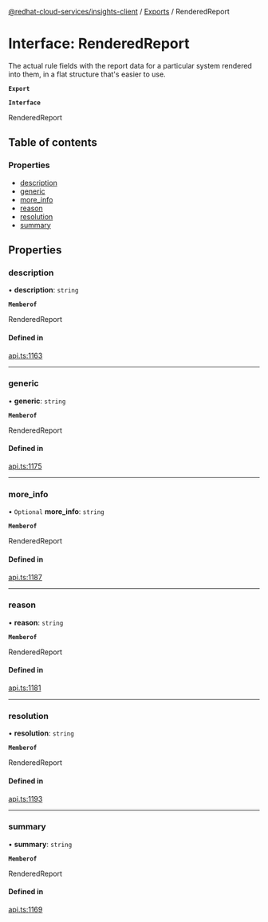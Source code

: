 [@redhat-cloud-services/insights-client](../README.md) / [Exports](../modules.md) / RenderedReport

# Interface: RenderedReport

The actual rule fields with the report data for a particular system rendered into them, in a flat structure that\'s easier to use.

**`Export`**

**`Interface`**

RenderedReport

## Table of contents

### Properties

- [description](RenderedReport.md#description)
- [generic](RenderedReport.md#generic)
- [more\_info](RenderedReport.md#more_info)
- [reason](RenderedReport.md#reason)
- [resolution](RenderedReport.md#resolution)
- [summary](RenderedReport.md#summary)

## Properties

### description

• **description**: `string`

**`Memberof`**

RenderedReport

#### Defined in

[api.ts:1163](https://github.com/RedHatInsights/javascript-clients/blob/master/packages/insights/api.ts#L1163)

___

### generic

• **generic**: `string`

**`Memberof`**

RenderedReport

#### Defined in

[api.ts:1175](https://github.com/RedHatInsights/javascript-clients/blob/master/packages/insights/api.ts#L1175)

___

### more\_info

• `Optional` **more\_info**: `string`

**`Memberof`**

RenderedReport

#### Defined in

[api.ts:1187](https://github.com/RedHatInsights/javascript-clients/blob/master/packages/insights/api.ts#L1187)

___

### reason

• **reason**: `string`

**`Memberof`**

RenderedReport

#### Defined in

[api.ts:1181](https://github.com/RedHatInsights/javascript-clients/blob/master/packages/insights/api.ts#L1181)

___

### resolution

• **resolution**: `string`

**`Memberof`**

RenderedReport

#### Defined in

[api.ts:1193](https://github.com/RedHatInsights/javascript-clients/blob/master/packages/insights/api.ts#L1193)

___

### summary

• **summary**: `string`

**`Memberof`**

RenderedReport

#### Defined in

[api.ts:1169](https://github.com/RedHatInsights/javascript-clients/blob/master/packages/insights/api.ts#L1169)
